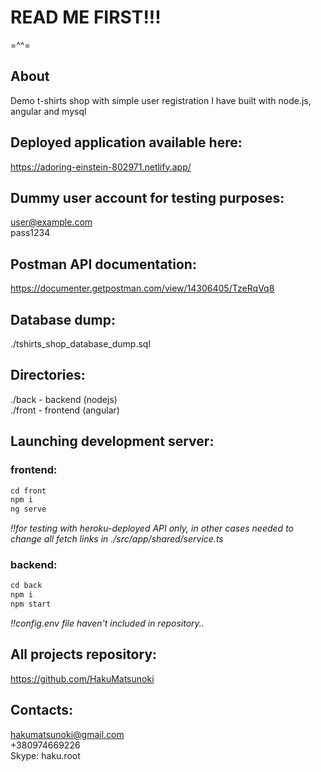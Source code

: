 # READ ME FIRST!!! 		

=^^=

## About
Demo t-shirts shop with simple user registration I have built with node.js, angular and mysql

## Deployed application available here:
https://adoring-einstein-802971.netlify.app/

## Dummy user account for testing purposes:
user@example.com   
pass1234
	
## Postman API documentation:
https://documenter.getpostman.com/view/14306405/TzeRqVq8

## Database dump:
./tshirts_shop_database_dump.sql

## Directories:
./back - backend (nodejs)   
./front - frontend (angular)

## Launching development server:
### frontend:
```javascript
cd front
npm i
ng serve
```
_!!for testing with heroku-deployed API only, in other cases needed to change all fetch links in ./src/app/shared/service.ts_

### backend:
```javascript
cd back
npm i
npm start
```
_!!config.env file haven't included in repository.._

## All projects repository:
https://github.com/HakuMatsunoki

## Contacts:
hakumatsunoki@gmail.com    
+380974669226    
Skype: haku.root    
